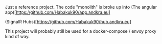 Just a reference project. The code "monolith" is broke up into 
(The angular app)[https://github.com/Habakuk90/app.andkra.eu]

(SignalR Hubs)[https://github.com/Habakuk90/hub.andkra.eu]

This project will probably still be used for a docker-compose / envoy proxy kind of way.
